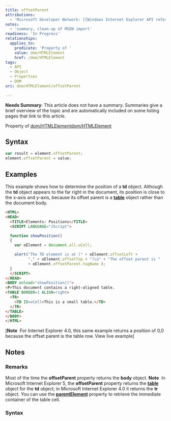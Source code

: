 ```yaml
---
title: offsetParent
attributions:
  - 'Microsoft Developer Network: [[Windows Internet Explorer API reference](http://msdn.microsoft.com/en-us/library/ie/hh828809%28v=vs.85%29.aspx) Article]'
notes:
  - 'summary, clean-up of MSDN import'
readiness: 'In Progress'
relationships:
  applies_to:
    predicate: 'Property of '
    value: dom/HTMLElement
    href: /dom/HTMLElement
tags:
  - API
  - Object
  - Properties
  - DOM
uri: dom/HTMLElement/offsetParent

---
```

**Needs Summary**: This article does not have a summary. Summaries give a brief overview of the topic and are automatically included on some listing pages that link to this article.

Property of [dom/HTMLElement](/dom/HTMLElement)[dom/HTMLElement](/dom/HTMLElement)

## <span>Syntax</span>

``` js
var result = element.offsetParent;
element.offsetParent = value;
```

## <span>Examples</span>

This example shows how to determine the position of a **td** object. Although the **td** object appears to the far right in the document, its position is close to the x-axis and y-axis, because its offset parent is a [**table**](/html/elements/table) object rather than the document body.

``` html
<HTML>
<HEAD>
  <TITLE>Elements: Positions</TITLE>
  <SCRIPT LANGUAGE="JScript">

  function showPosition()
  {
    var oElement = document.all.oCell;

    alert("The TD element is at (" + oElement.offsetLeft +
          "," + oElement.offsetTop + ")\n" + "The offset parent is "
          + oElement.offsetParent.tagName );
  }
  </SCRIPT>
</HEAD>
<BODY onload="showPosition()">
<P>This document contains a right-aligned table.
<TABLE BORDER=1 ALIGN=right>
  <TR>
    <TD ID=oCell>This is a small table.</TD>
  </TR>
</TABLE>
</BODY>
</HTML>
```

[**Note**  For Internet Explorer 4.0, this same example returns a position of 0,0 because the offset parent is the table row. View live example]

## <span>Notes</span>

### <span>Remarks</span>

Most of the time the **offsetParent** property returns the **body** object. **Note**  In Microsoft Internet Explorer 5, the **offsetParent** property returns the [**table**](/html/elements/table) object for the **td** object; in Microsoft Internet Explorer 4.0 it returns the **tr** object. You can use the [**parentElement**](/dom/Element/parentElement) property to retrieve the immediate container of the table cell.

### <span>Syntax</span>